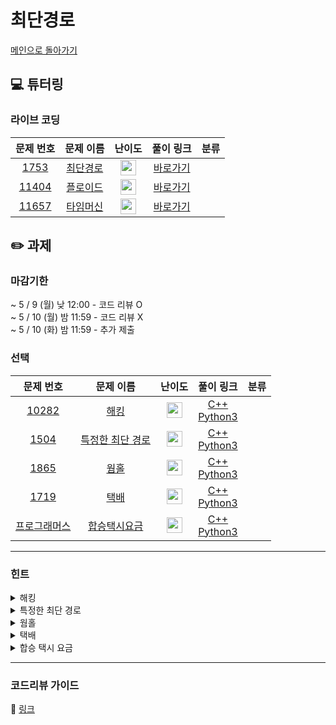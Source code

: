 # 최단경로

[메인으로 돌아가기](https://github.com/Altu-Bitu-2/Notice)

## 💻 튜터링

### 라이브 코딩

|문제 번호|문제 이름|난이도|풀이 링크|분류|
| :-----: | :-----: | :-----: | :-----: | :-----: |
|<a href="https://www.acmicpc.net/problem/1753" target="_blank">1753</a>|<a href="https://www.acmicpc.net/problem/1753" target="_blank">최단경로</a>|<img height="25px" width="25px" src="https://static.solved.ac/tier_small/11.svg"/>|[바로가기]()|    |
|<a href="https://www.acmicpc.net/problem/11404" target="_blank">11404</a>|<a href="https://www.acmicpc.net/problem/11404" target="_blank">플로이드</a>|<img height="25px" width="25px" src="https://static.solved.ac/tier_small/12.svg"/>|[바로가기]()|    |
|<a href="https://www.acmicpc.net/problem/11657" target="_blank">11657</a>|<a href="https://www.acmicpc.net/problem/11657" target="_blank">타임머신</a>|<img height="25px" width="25px" src="https://static.solved.ac/tier_small/12.svg"/>|[바로가기]()|    |


## ✏️ 과제
### 마감기한
~ 5 / 9 (월) 낮 12:00 - 코드 리뷰 O </br>
~ 5 / 10 (월) 밤 11:59 - 코드 리뷰 X </br>
~ 5 / 10 (화) 밤 11:59 - 추가 제출 </br>


### 선택

|문제 번호|문제 이름|난이도|풀이 링크|분류|
| :-----: | :-----: | :-----: | :-----: | :-----: |
|<a href="https://www.acmicpc.net/problem/10282" target="_blank">10282</a>|<a href="https://www.acmicpc.net/problem/10282" target="_blank">해킹</a>|<img height="25px" width="25px" src="https://static.solved.ac/tier_small/12.svg"/>|[C++]()<br/>[Python3]()|         |
|<a href="https://www.acmicpc.net/problem/1504" target="_blank">1504</a>|<a href="https://www.acmicpc.net/problem/1504" target="_blank">특정한 최단 경로</a>|<img height="25px" width="25px" src="https://static.solved.ac/tier_small/12.svg"/>|[C++]()<br/>[Python3]()|  |
|<a href="https://www.acmicpc.net/problem/1865" target="_blank">1865</a>|<a href="https://www.acmicpc.net/problem/1865" target="_blank">웜홀</a>|<img height="25px" width="25px" src="https://static.solved.ac/tier_small/13.svg"/>|[C++]()<br/>[Python3]()||
|<a href="https://www.acmicpc.net/problem/1719" target="_blank">1719</a>|<a href="https://www.acmicpc.net/problem/1719" target="_blank">택배</a>|<img height="25px" width="25px" src="https://static.solved.ac/tier_small/12.svg"/>|[C++]()<br/>[Python3]()||
|<a href="https://programmers.co.kr/learn/courses/30/lessons/72413" target="_blank">프로그래머스</a>|<a href="https://programmers.co.kr/learn/courses/30/lessons/72413" target="_blank">합승택시요금</a>|<img height="25px" width="25px" src="https://static.solved.ac/tier_small/8.svg"/>|[C++]()<br/>[Python3]()||



---

### 힌트

<details>
<summary>해킹</summary>
<div markdown="1">
&nbsp;&nbsp;&nbsp;&nbsp;
</div>
</details>

<details>
<summary>특정한 최단 경로</summary>
<div markdown="1">
&nbsp;&nbsp;&nbsp;&nbsp;
</div>
</details>

<details>
<summary>웜홀</summary>
<div markdown="1">
&nbsp;&nbsp;&nbsp;&nbsp;
</div>
</details>

<details>
<summary>택배</summary>
<div markdown="1">
&nbsp;&nbsp;&nbsp;&nbsp;
</div>
</details>

<details>
<summary>합승 택시 요금</summary>
<div markdown="1">
&nbsp;&nbsp;&nbsp;&nbsp;
</div>
</details>


---

### 코드리뷰 가이드

🔗 [링크]()
